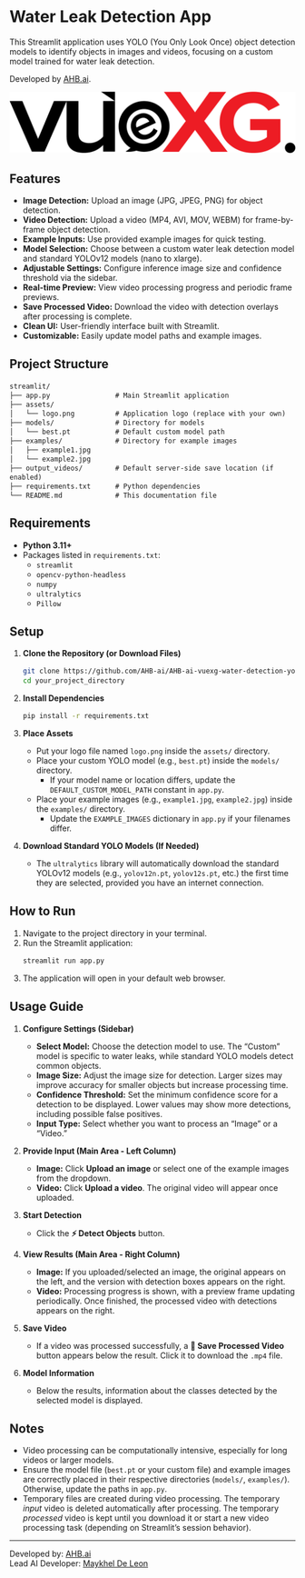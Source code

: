 # Water Leak Detection App

This Streamlit application uses YOLO (You Only Look Once) object detection models to identify objects in images and videos, focusing on a custom model trained for water leak detection.

Developed by [AHB.ai](https://www.ahb.ai).

![App Screenshot](assets/VueXG_Typography.png)

## Features

- **Image Detection:** Upload an image (JPG, JPEG, PNG) for object detection.  
- **Video Detection:** Upload a video (MP4, AVI, MOV, WEBM) for frame-by-frame object detection.  
- **Example Inputs:** Use provided example images for quick testing.  
- **Model Selection:** Choose between a custom water leak detection model and standard YOLOv12 models (nano to xlarge).  
- **Adjustable Settings:** Configure inference image size and confidence threshold via the sidebar.  
- **Real-time Preview:** View video processing progress and periodic frame previews.  
- **Save Processed Video:** Download the video with detection overlays after processing is complete.  
- **Clean UI:** User-friendly interface built with Streamlit.  
- **Customizable:** Easily update model paths and example images.

## Project Structure

```
streamlit/
├── app.py                # Main Streamlit application
├── assets/
│   └── logo.png          # Application logo (replace with your own)
├── models/               # Directory for models
│   └── best.pt           # Default custom model path
├── examples/             # Directory for example images
│   ├── example1.jpg
│   └── example2.jpg
├── output_videos/        # Default server-side save location (if enabled)
├── requirements.txt      # Python dependencies
└── README.md             # This documentation file
```

## Requirements

- **Python 3.11+**  
- Packages listed in `requirements.txt`:  
  - `streamlit`  
  - `opencv-python-headless`  
  - `numpy`  
  - `ultralytics`  
  - `Pillow`

## Setup

1. **Clone the Repository (or Download Files)**
   ```bash
   git clone https://github.com/AHB-ai/AHB-ai-vuexg-water-detection-yolov12.git
   cd your_project_directory
   ```
2. **Install Dependencies**
   ```bash
   pip install -r requirements.txt
   ```
3. **Place Assets**
   - Put your logo file named `logo.png` inside the `assets/` directory.  
   - Place your custom YOLO model (e.g., `best.pt`) inside the `models/` directory.  
     - If your model name or location differs, update the `DEFAULT_CUSTOM_MODEL_PATH` constant in `app.py`.  
   - Place your example images (e.g., `example1.jpg`, `example2.jpg`) inside the `examples/` directory.  
     - Update the `EXAMPLE_IMAGES` dictionary in `app.py` if your filenames differ.

4. **Download Standard YOLO Models (If Needed)**
   - The `ultralytics` library will automatically download the standard YOLOv12 models (e.g., `yolov12n.pt`, `yolov12s.pt`, etc.) the first time they are selected, provided you have an internet connection.

## How to Run

1. Navigate to the project directory in your terminal.
2. Run the Streamlit application:
   ```bash
   streamlit run app.py
   ```
3. The application will open in your default web browser.

## Usage Guide

1. **Configure Settings (Sidebar)**
   - **Select Model:** Choose the detection model to use. The “Custom” model is specific to water leaks, while standard YOLO models detect common objects.
   - **Image Size:** Adjust the image size for detection. Larger sizes may improve accuracy for smaller objects but increase processing time.
   - **Confidence Threshold:** Set the minimum confidence score for a detection to be displayed. Lower values may show more detections, including possible false positives.
   - **Input Type:** Select whether you want to process an “Image” or a “Video.”

2. **Provide Input (Main Area - Left Column)**
   - **Image:** Click **Upload an image** or select one of the example images from the dropdown.
   - **Video:** Click **Upload a video**. The original video will appear once uploaded.

3. **Start Detection**
   - Click the **⚡ Detect Objects** button.

4. **View Results (Main Area - Right Column)**
   - **Image:** If you uploaded/selected an image, the original appears on the left, and the version with detection boxes appears on the right.
   - **Video:** Processing progress is shown, with a preview frame updating periodically. Once finished, the processed video with detections appears on the right.

5. **Save Video**
   - If a video was processed successfully, a **💾 Save Processed Video** button appears below the result. Click it to download the `.mp4` file.

6. **Model Information**
   - Below the results, information about the classes detected by the selected model is displayed.

## Notes

- Video processing can be computationally intensive, especially for long videos or larger models.  
- Ensure the model file (`best.pt` or your custom file) and example images are correctly placed in their respective directories (`models/`, `examples/`). Otherwise, update the paths in `app.py`.  
- Temporary files are created during video processing. The temporary *input* video is deleted automatically after processing. The temporary *processed* video is kept until you download it or start a new video processing task (depending on Streamlit’s session behavior).

---

Developed by: [AHB.ai](https://www.ahb.ai)  
Lead AI Developer: [Maykhel De Leon](https://www.linkedin.com/in/maykheldeleon/)